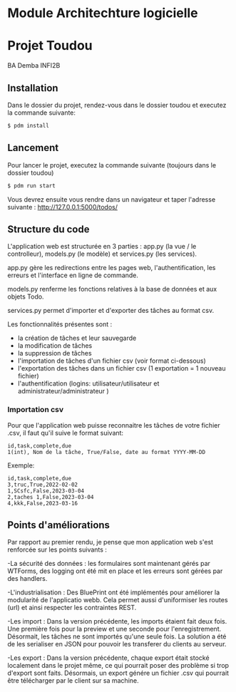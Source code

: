 # Module Architechture logicielle 
# Projet Toudou

BA Demba INFI2B

## Installation


Dans le dossier du projet, rendez-vous dans le dossier toudou et executez la commande suivante:

```bash
$ pdm install 
```

## Lancement

Pour lancer le projet, executez la commande suivante (toujours dans le dossier toudou)

```bash
$ pdm run start
```
Vous devrez ensuite vous rendre dans un navigateur et taper l'adresse suivante : http://127.0.0.1:5000/todos/


## Structure du code

L'application web est structurée en 3 parties : app.py (la vue / le controlleur), 
models.py (le modèle) et services.py (les services).

app.py gère les redirections entre les pages web, l'authentification, les erreurs
et l'interface en ligne de commande.

models.py renferme les fonctions relatives à la base de données et aux objets Todo.

services.py permet d'importer et d'exporter des tâches au format csv.

Les fonctionnalités présentes sont :
- la création de tâches et leur sauvegarde
- la modification de tâches
- la suppression de tâches
- l'importation de tâches d'un fichier csv (voir format ci-dessous)
- l'exportation des tâches dans un fichier csv (1 exportation = 1 nouveau fichier)
- l'authentification (logins: utilisateur/utilisateur et administrateur/administrateur )


### Importation csv

Pour que l'application web puisse reconnaitre les tâches de votre fichier .csv, 
il faut qu'il suive le format suivant:

```
id,task,complete,due
1(int), Nom de la tâche, True/False, date au format YYYY-MM-DD
```

Exemple:

```
id,task,complete,due
3,truc,True,2022-02-02
1,SCsfc,False,2023-03-04
2,taches 1,False,2023-03-04
4,kkk,False,2023-03-16
```

## Points d'améliorations

Par rapport au premier rendu, je pense que mon application web s'est renforcée sur
les points suivants :

-La sécurité des données : les formulaires sont maintenant gérés par WTForms, 
des logging ont été mit en place et les erreurs sont gérées par des handlers.

-L'industrialisation : Des BluePrint ont été implémentés pour améliorer la modularité 
de l'applicatio webb. Cela permet aussi d'uniformiser les routes (url) et ainsi respecter
les contraintes REST.

-Les import : Dans la version précédente, les imports étaient fait deux fois. 
Une première fois pour la preview et une seconde pour l'enregistrement. Désormait, 
les tâches ne sont importés qu'une seule fois. La solution a été de les serialiser en JSON
pour pouvoir les transferer du clients au serveur.

-Les export : Dans la version précédente, chaque export était stocké localement dans 
le projet même, ce qui pourrait poser des problème si trop d'export sont faits. Désormais,
un export génére un fichier .csv qui pourrait être télécharger par le client sur sa machine.


